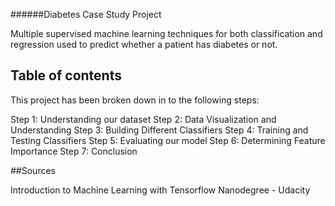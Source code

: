 ######Diabetes Case Study Project

Multiple supervised machine learning techniques for both classification and regression used to predict whether a patient has diabetes or not.


## Table of contents

This project has been broken down in to the following steps:


Step 1: Understanding our dataset
Step 2: Data Visualization and Understanding
Step 3: Building Different Classifiers
Step 4: Training and Testing Classifiers 
Step 5: Evaluating our model
Step 6: Determining Feature Importance
Step 7: Conclusion


##Sources

Introduction to Machine Learning with Tensorflow Nanodegree - Udacity
